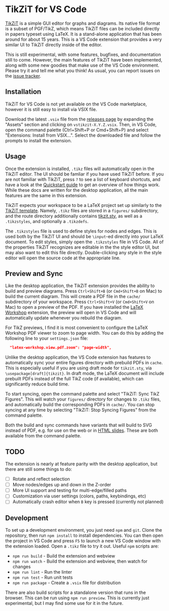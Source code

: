 # TikZiT for VS Code

[TikZiT](https://tikzit.github.io) is a simple GUI editor for graphs and diagrams. Its native file format is a subset of PGF/TikZ, which means TikZiT files can be included directly in papers typeset using LaTeX. It is a stand-alone application that has been around for about 15 years. This is a VS Code extension that provides a very similar UI to TikZiT directly inside of the editor.

This is still experimental, with some features, bugfixes, and documentation still to come. However, the main features of TikZiT have been implemented, along with some new goodies that make use of the VS Code environment. Please try it and tell me what you think! As usual, you can report issues on the [issue tracker](https://github.com/tikzit/vstikzit/issues).

## Installation

TikZiT for VS Code is not yet available on the VS Code marketplace, however it is still easy to install via VSIX file.

Download the latest `.vsix` file from the [releases page](https://github.com/tikzit/vstikzit/releases) by expanding the "Assets" section and clicking on `vstikzit-X.Y.Z.vsix`. Then, in VS Code, open the command palette (Ctrl+Shift+P or Cmd+Shift+P) and select "Extensions: Install from VSIX...". Select the downloaded file and follow the prompts to install the extension.

## Usage

Once the extension is installed, `.tikz` files will automatically open in the TikZiT editor. The UI should be famliar if you have used TikZiT before. If you are not familiar with TikZiT, press `?` to see a list of keyboard shortcuts, and have a look at the [Quickstart guide](https://tikzit.github.io/#quickstart) to get an overview of how things work. While these docs are written for the desktop application, all the main features are the same in this extension.

TikZiT expects your workspace to be a LaTeX project set up similarly to the [TikZiT template](https://github.com/tikzit/template-quantum). Namely, `.tikz` files are stored in a `figures/` subdirectory, and the route directory additionally contains [tikzit.sty](https://github.com/tikzit/template-quantum/blob/master/tikzit.sty), as well as a `.tikzstyles`, and optionally a `.tikzdefs`.

The `.tikzstyles` file is used to define styles for nodes and edges. This is used both by the TikZiT UI and should be `\input`-ed directly into your LaTeX document. To edit styles, simply open the `.tikzstyles` file in VS Code. All of the properties TikZiT recognizes are editable in the the style editor UI, but may also want to edit this file directly. Double-clicking any style in the style editor will open the source code at the appropriate line.

## Preview and Sync

Like the desktop application, the TikZiT extension provides the ability to build and preview diagrams. Press `Ctrl+Shift+B` (or `Cmd+Shift+B` on Mac) to build the current diagram. This will create a PDF file in the `cache/` subdirectory of your workspace. Press `Ctrl+Shift+V` (or `Cmd+Shift+V` on Mac) to open a preview of the PDF. If you have installed the [LaTeX Workshop](https://marketplace.visualstudio.com/items?itemName=James-Yu.latex-workshop) extension, the preview will open in VS Code and will automatically update whenever you rebuild the diagram.

For TikZ previews, I find it is most convenient to configure the LaTeX Workshop PDF viewer to zoom to page width. You can do this by adding the following line to your `settings.json` file:

```json
  "latex-workshop.view.pdf.zoom": "page-width",
```

Unlike the desktop application, the VS Code extension has features to automatically sync your entire figures directory with prebuild PDFs in `cache`. This is especially useful if you are using draft mode for `tikzit.sty`, via `\usepackage[draft]{tikzit}`. In draft mode, the LaTeX document will include prebuilt PDFs instead of the full TikZ code (if available), which can significantly reduce build time.

To start syncing, open the command palette and select "TikZiT: Sync TikZ Figures". This will watch your `figures/` directory for changes to `.tikz` files, and automatically build the corresponding PDFs in `cache/`. You can stop syncing at any time by selecting "TikZiT: Stop Syncing Figures" from the command palette. 

Both the build and sync commands have variants that will build to SVG instead of PDF, e.g. for use on the web or in [HTML slides](https://www.cs.ox.ac.uk/people/aleks.kissinger/slides/zx/pqs-zx-seminar-sept2025-60min.html). These are both available from the command palette.

## TODO

The extension is nearly at feature parity with the desktop application, but there are still some things to do:

- [ ] Rotate and reflect selection
- [ ] Move nodes/edges up and down in the Z-order
- [ ] More UI support and testing for multi-edge/filled paths
- [ ] Customization via user settings (colors, paths, keybindings, etc)
- [ ] Automatically crash editor when `B` key is pressed (currently not planned)

## Development

To set up a development environment, you just need `npm` and `git`. Clone the repository, then run `npm install` to install dependencies. You can then open the project in VS Code and press `F5` to launch a new VS Code window with the extension loaded. Open a `.tikz` file to try it out. Useful `npm` scripts are:

- `npm run build` - Build the extension and webview
- `npm run watch` - Build the extension and webview, then watch for changes
- `npm run lint` - Run the linter
- `npm run test` - Run unit tests
- `npm run package` - Create a `.vsix` file for distribution

There are also build scripts for a standalone version that runs in the browser. This can be run using `npm run preview`. This is currently just experimental, but I may find some use for it in the future.